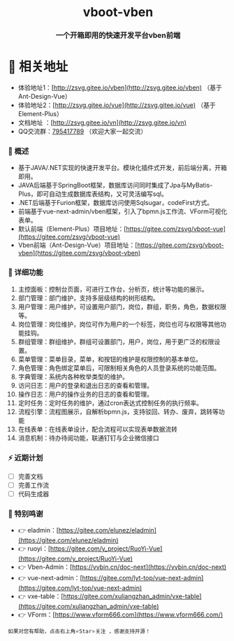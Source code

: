 <div align="center"><h1 align="center">vboot-vben</h1></div>
<div align="center"><h3 align="center">一个开箱即用的快速开发平台vben前端</h3></div>

# 🍿 相关地址
* 体验地址1：[http://zsvg.gitee.io/vben](http://zsvg.gitee.io/vben) （基于Ant-Design-Vue）
* 体验地址2：[http://zsvg.gitee.io/vue](http://zsvg.gitee.io/vue) （基于Element-Plus）
* 文档地址 ：[http://zsvg.gitee.io/vn](http://zsvg.gitee.io/vn)
* QQ交流群：[795417789](https://jq.qq.com/?_wv=1027&k=yoKKIlIG) （欢迎大家一起交流）

### 🍟 概述
* 基于JAVA/.NET实现的快速开发平台。模块化插件式开发，前后端分离，开箱即用。
* JAVA后端基于SpringBoot框架，数据库访问同时集成了Jpa与MyBatis-Plus，即可自动生成数据库表结构，又可灵活编写sql。
* .NET后端基于Furion框架，数据库访问使用Sqlsugar，codeFirst方式。
* 前端基于vue-next-admin/vben框架，引入了bpmn.js工作流、VForm可视化表单。
* 默认前端（Element-Plus）项目地址：[https://gitee.com/zsvg/vboot-vue](https://gitee.com/zsvg/vboot-vue)
* Vben前端（Ant-Design-Vue）项目地址：[https://gitee.com/zsvg/vboot-vben](https://gitee.com/zsvg/vboot-vben)

### 🍖 详细功能
1. 主控面板：控制台页面，可进行工作台，分析页，统计等功能的展示。
2. 部门管理：部门维护，支持多层级结构的树形结构。
3. 用户管理：用户维护，可设置用户部门，岗位，群组，职务，角色，数据权限等。
4. 岗位管理：岗位维护，岗位可作为用户的一个标签，岗位也可与权限等其他功能挂钩。
5. 群组管理：群组维护，群组可设置部门，用户，岗位，用于更广泛的权限设置。
6. 菜单管理：菜单目录，菜单，和按钮的维护是权限控制的基本单位。
7. 角色管理：角色绑定菜单后，可限制相关角色的人员登录系统的功能范围。
8. 字典管理：系统内各种枚举类型的维护。
9. 访问日志：用户的登录和退出日志的查看和管理。
10. 操作日志：用户的操作业务的日志的查看和管理。
11. 定时任务：定时任务的维护，通过cron表达式控制任务的执行频率。
12. 流程引擎：流程图展示，自解析bpmn.js，支持驳回、转办、废弃，跳转等功能
13. 在线表单：在线表单设计，配合流程可以实现表单数据流转
14. 消息机制：待办待阅功能，联通钉钉与企业微信接口

### ⚡ 近期计划
- [ ] 完善文档
- [ ] 完善工作流
- [ ] 代码生成器

### 💐 特别鸣谢
- 👉 eladmin：[https://gitee.com/elunez/eladmin](https://gitee.com/elunez/eladmin)
- 👉 ruoyi：[https://gitee.com/y_project/RuoYi-Vue](https://gitee.com/y_project/RuoYi-Vue)
- 👉 Vben-Admin：[https://vvbin.cn/doc-next](https://vvbin.cn/doc-next)
- 👉 vue-next-admin：[https://gitee.com/lyt-top/vue-next-admin](https://gitee.com/lyt-top/vue-next-admin)
- 👉 vxe-table：[https://gitee.com/xuliangzhan_admin/vxe-table](https://gitee.com/xuliangzhan_admin/vxe-table)
- 👉 VForm：[https://www.vform666.com](https://www.vform666.com/)

```
如果对您有帮助，点击右上角⭐Star⭐关注 ，感谢支持开源！
```
